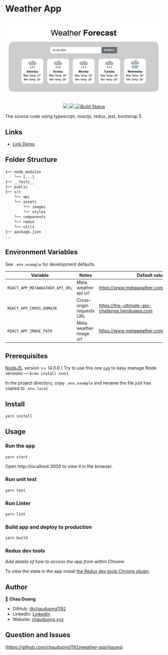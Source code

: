 # Weather App

# <img src="./public/background.png?raw=true" width="1000">
<div align="center">
  <a href="https://codeclimate.com/github/chauduong1192/web-next/maintainability">
    <img src="https://api.codeclimate.com/v1/badges/f84fe0e7cf5adaf536a5/maintainability" />
  </a>
  <a href="https://codecov.io/gh/chauduong1192/web-next">
    <img src="https://codecov.io/gh/chauduong1192/web-next/branch/master/graph/badge.svg" />
  </a>
  <a href="https://github.com/chauduong1192/web-next/runs/765177210?check_suite_focus=true">
    <img src="https://github.com/chauduong1192/web-next/workflows/CI/badge.svg" alt="Build Status" />
  </a>
</div>

The source code using typescript, reactjs, redux, jest, bootstrap 5

## Links
- [Link Demo](https://chauduong1192.github.io/weather-app/)

## Folder Structure

```
├── node_modules
    └── [...]
├── __tests__
├── public
├── src
    └── api
    └── assets
        └── images
        └── styles
    └── components
    └── redux
    └── utils
├── package.json
...
```

## Environment Variables

See `.env.example` for development defaults.

| Variable   | Notes | Default value|
| --- | --- | --- |
| `REACT_APP_METAWEATHER_API_URL` | Meta weather api url | https://www.metaweather.com/api |
| `REACT_APP_CROSS_DOMAIN` | Cross-origin requests URL | https://the-ultimate-api-challenge.herokuapp.com |
| `REACT_APP_IMAGE_PATH` | Meta weather image url | https://www.metaweather.com/static/img/weather |
## Prerequisites

[NodeJS](htps://nodejs.org), version >= 14.0.0 ( Try to use this one [`nvm`](https://github.com/creationix/nvm) to easy manage Node versions — `brew install nvm`.)

In the project directory, copy `.env.example` and rename the file just has copied to `.env.local`

## Install

```sh
yarn install
```

## Usage
### Run the app
```sh
yarn start
```
Open http://localhost:3000 to view it in the browser.

### Run unit test
```sh
yarn test
```

### Run Linter

```sh
yarn lint
```

### Build app and deploy to production

```sh
yarn build
```


### Redux dev tools

_Add details of how to access the app from within Chrome_

To view the state in the app install [the Redux dev tools Chrome plugin](https://chrome.google.com/webstore/detail/remotedev/faicmgpfiaijcedapokpbdejaodbelph/related).

## Author

👤 **Chau Duong**

- GitHub: [@chauduong1192](https://github.com/chauduong1192)
- LinkedIn: [LinkedIn](https://www.linkedin.com/in/chauduong1192/)
- Website: [chauduong.xyz](https://chauduong.xyz)

## Question and Issues

(https://github.com/chauduong1192/weather-app/issues)
